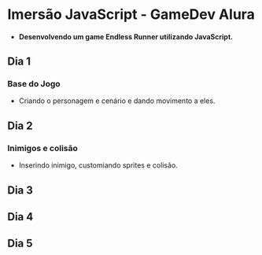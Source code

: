 # Imersão JavaScript - GameDev Alura
- #### Desenvolvendo um game Endless Runner utilizando JavaScript.


## Dia 1
### Base do Jogo
- Criando o personagem e cenário e dando movimento a eles.

## Dia 2
### Inimigos e colisão
- Inserindo inimigo, customiando sprites e colisão.

## Dia 3
###

## Dia 4
###

## Dia 5
###
